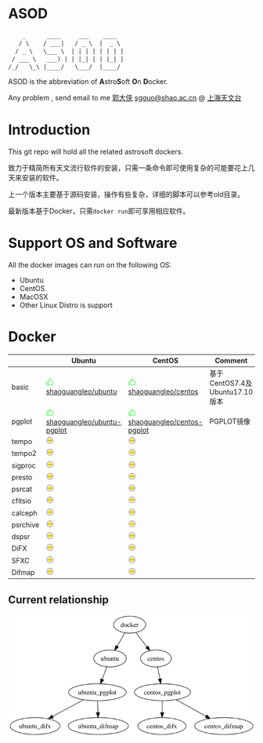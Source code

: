 # ASOD

```
    _      ____     ___    ____
   / \    / ___|   / _ \  |  _ \
  / _ \   \___ \  | | | | | | | |
 / ___ \   ___) | | |_| | | |_| |
/_/   \_\ |____/   \___/  |____/

```

ASOD is the abbreviation of **A**stro**S**oft **O**n **D**ocker.

Any problem , send email to me [郭大侠](https://github.com/shaoguangleo) <sgguo@shao.ac.cn> @ [上海天文台](http://www.shao.ac.cn)

# Introduction

This git repo will hold all the related astrosoft dockers.

致力于精简所有天文流行软件的安装，只需一条命令即可使用复杂的可能要花上几天来安装的软件。

上一个版本主要基于源码安装，操作有些复杂，详细的脚本可以参考old目录。

最新版本基于Docker，只需`docker run`即可享用相应软件。

# Support OS and Software

All the docker images can run on the following OS:

- Ubuntu
- CentOS
- MacOSX
- Other Linux Distro is support


# Docker

|     | Ubuntu     |  CentOS    |  Comment |
|----|-----|-----|-----|
|basic|![Support](images/support.png) [shaoguangleo/ubuntu](https://hub.docker.com/r/shaoguangleo/ubuntu/)|![Support](images/support.png) [shaoguangleo/centos](https://hub.docker.com/r/shaoguangleo/centos/)| 基于CentOS7.4及Ubuntu17.10版本|
|pgplot|![Support](images/support.png) [shaoguangleo/ubuntu-pgplot](https://hub.docker.com/r/shaoguangleo/ubuntu-pgplot/)|![Support](images/support.png) [shaoguangleo/centos-pgplot](https://hub.docker.com/r/shaoguangleo/centos-pgplot/)| PGPLOT镜像 |
|tempo|![wait](images/wait.png) |![wait](images/wait.png)||
|tempo2|![wait](images/wait.png)|![wait](images/wait.png)||
|sigproc|![wait](images/wait.png)|![wait](images/wait.png)||
|presto|![wait](images/wait.png)|![wait](images/wait.png)||
|psrcat|![wait](images/wait.png)|![wait](images/wait.png)||
|cfitsio|![wait](images/wait.png)|![wait](images/wait.png)||
|calceph|![wait](images/wait.png)|![wait](images/wait.png)||
|psrchive|![wait](images/wait.png)|![wait](images/wait.png)||
|dspsr|![wait](images/wait.png)|![wait](images/wait.png)||
|DiFX|![wait](images/wait.png)|![wait](images/wait.png)||
|SFXC|![wait](images/wait.png)|![wait](images/wait.png)||
|Difmap|![wait](images/wait.png)|![wait](images/wait.png)||

## Current relationship

![wait](relation.png)